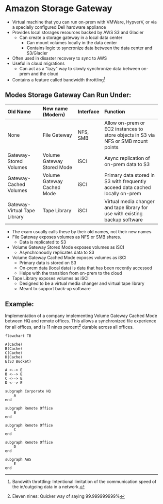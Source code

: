 # Amazon Storage Gateway
- Virtual machine that you can run on-prem with VMWare, HypverV, or via a specially configured Dell hardware appliance
- Provides local storages resources backed by AWS S3 and Glacier
    - Can create a storage gateway in a local data center
        - Can mount volumes locally in the data center
        - Contains logic to syncronize data between the data center and S3/Glacier
- Often used in disaster recovery to sync to AWS
- Useful in cloud migrations
    - Can act as a "lazy" way to slowly synchronize data between on-prem and the cloud
- Contains a feature called bandwidth throttling[^1]

## Modes Storage Gateway Can Run Under:

| Old Name                     | New name (Modern)          | Interface | Function                                                                          |
| :--------------------------- | :------------------------- | :-------- | :-------------------------------------------------------------------------------- |
| None                         | File Gateway               | NFS, SMB  | Allow on-prem or EC2 instances to store objects in S3 via NFS or SMB mount points |
| Gateway-Stored Volumes       | Volume Gateway Stored Mode | iSCI      | Async replication of on-prem data to S3                                           |
| Gateway-Cached Volumes       | Volume Gateway Cached Mode | iSCI      | Primary data stored in S3 with frequently acceed data cached locally on-prem      |
| Gateway-Virtual Tape Library | Tape Library               | iSCI      | Virtual media changer and tape library for use with existing backup software      |

- The exam usually calls these by their old names, not their new names
- File Gateway exposes volumes as NFS or SMB shares.
    - Data is replicated to S3
- Volume Gateway Stored Mode exposes volumes as iSCI
    - Asynchronously replicates data to S3
- Volume Gateway Cached Mode exposes volumes as iSCI
    - Primary data is stored on S3
    - On-prem data (local data) is data that has been recently accessed
    - Helps with the transition from on-prem to the cloud
- Tape Library exposes volumes as iSCI
    - Designed to be a virtual media changer and virtual tape library
    - Meant to support back-up software

## Example:
Implementation of a company implementing Volume Gateway Cached Mode between HQ and remote offices.
This allows a synchronized file experience for all offices, and is 11 nines percent[^2] durable across all offices.

```mermaid
flowchart TB

A(Cache)
B(Cache)
C(Cache)
D(Cache)
E(S3 Bucket)

A <--> E
B <--> E
C <--> E
D <--> E

subgraph Corporate HQ
    A
end

subgraph Remote Office
    B
end

subgraph Remote Office
    C
end

subgraph Remote Office
    D
end

subgraph AWS
    E
end

```

[^1]: Bandwith throttling: Intentional limitation of the communication speed of the in/outgoing data in a network.
[^2]: Eleven nines: Quicker way of saying 99.999999999%